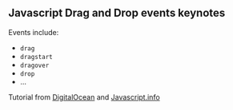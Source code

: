 ## Javascript Drag and Drop events keynotes

Events include:

- `drag`
- `dragstart`
- `dragover`
- `drop`
- ...

Tutorial from [DigitalOcean](https://www.digitalocean.com/community/tutorials/js-drag-and-drop-vanilla-js#step-2-%E2%80%94-handling-drag-and-drop-events-with-javascript) and [Javascript.info](https://javascript.info/mouse-drag-and-drop)
